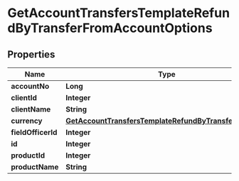 

# GetAccountTransfersTemplateRefundByTransferFromAccountOptions


## Properties

| Name | Type | Description | Notes |
|------------ | ------------- | ------------- | -------------|
|**accountNo** | **Long** |  |  [optional] |
|**clientId** | **Integer** |  |  [optional] |
|**clientName** | **String** |  |  [optional] |
|**currency** | [**GetAccountTransfersTemplateRefundByTransferCurrency**](GetAccountTransfersTemplateRefundByTransferCurrency.md) |  |  [optional] |
|**fieldOfficerId** | **Integer** |  |  [optional] |
|**id** | **Integer** |  |  [optional] |
|**productId** | **Integer** |  |  [optional] |
|**productName** | **String** |  |  [optional] |



